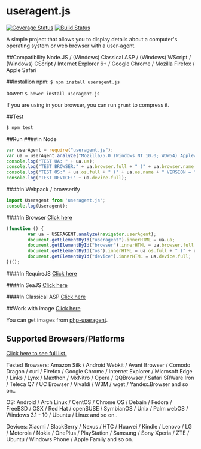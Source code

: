 useragent.js
===========
[![Coverage Status](https://coveralls.io/repos/zsxsoft/useragent.js/badge.svg)](https://coveralls.io/r/zsxsoft/useragent.js)
[![Build Status](https://travis-ci.org/zsxsoft/useragent.js.svg?branch=master)](https://travis-ci.org/zsxsoft/useragent.js)


A simple project that allows you to display details about a computer's operating system or web browser with a user-agent.

##Compatibility
Node.JS / (Windows) Classical ASP / (Windows) WScript / (Windows) CScript / Internet Explorer 6+ / Google Chrome / Mozilla Firefox / Apple Safari

##Installion
npm: ``$ npm install useragent.js``

bower: ``$ bower install useragent.js``

If you are using in your browser, you can run ```grunt``` to compress it.

##Test
```bash
$ npm test
```

##Run
####In Node
```javascript
var userAgent = require("useragent.js");
var ua = userAgent.analyze("Mozilla/5.0 (Windows NT 10.0; WOW64) AppleWebKit/537.36 (KHTML, like Gecko) Chrome/41.0.2251.0 Safari/537.36");
console.log("TEST UA: " + ua.ua);
console.log("TEST BROWSER:" + ua.browser.full + " (" + ua.browser.name + " VERSION = " + ua.browser.version + " )");
console.log("TEST OS:" + ua.os.full + " (" + ua.os.name + " VERSION = " + ua.os.version + " )");
console.log("TEST DEVICE:" + ua.device.full);
```

####In Webpack / browserify
```javascript
import Useragent from 'useragent.js';
console.log(Useragent);
```

####In Browser
[Click here](http://zsxsoft.github.io/useragent.js/basic.html)
```javascript
(function () {
		var ua = USERAGENT.analyze(navigator.userAgent);
		document.getElementById("useragent").innerHTML = ua.ua;
		document.getElementById("browser").innerHTML = ua.browser.full + " (" + ua.browser.name + " VERSION = "  + ua.browser.version + " )";
		document.getElementById("os").innerHTML = ua.os.full + " (" + ua.os.name + " VERSION = "  + ua.os.version + " )";
		document.getElementById("device").innerHTML = ua.device.full;
})();
```

####In RequireJS
[Click here](http://zsxsoft.github.io/useragent.js/requirejs.html)

####In SeaJS
[Click here](http://zsxsoft.github.io/useragent.js/seajs.html)

####In Classical ASP
[Click here](http://zsxsoft.github.io/useragent.js/classicalasp.html)

##Work with image
[Click here](http://zsxsoft.github.io/useragent.js/withimage.html)

You can get images from [php-useragent](https://github.com/zsxsoft/php-useragent).

## Supported Browsers/Platforms

[Click here to see full list.](http://project.zsxsoft.com/useragent.js/supported.html)

Tested Browsers: Amazon Silk / Android Webkit / Avant Browser / Comodo Dragon / curl / Firefox / Google Chrome / Internet Explorer / Microsoft Edge / Links / Lynx / Maxthon / MxNitro / Opera / QQBrowser / Safari SRWare Iron / Teleca Q7 / UC Browser / Vivaldi / W3M / wget / Yandex.Browser and so on.. 

OS: Android / Arch Linux / CentOS / Chrome OS / Debain / Fedora / FreeBSD / OSX / Red Hat / openSUSE / SymbianOS / Unix / Palm webOS / Windows 3.1 - 10 / Ubuntu / Linux and so on..

Devices: Xiaomi / BlackBerry / Nexus / HTC / Huawei / Kindle / Lenovo / LG / Motorola / Nokia / OnePlus / PlayStation / Samsung / Sony Xperia / ZTE / Ubuntu / Windows Phone / Apple Family and so on.